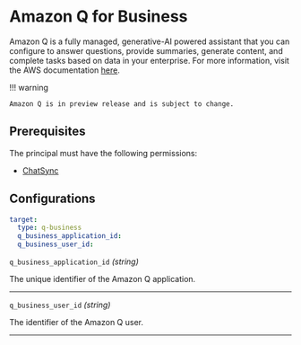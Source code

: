 # Amazon Q for Business

Amazon Q is a fully managed, generative-AI powered assistant that you can configure to answer questions, provide summaries, generate content, and complete tasks based on data in your enterprise. For more information, visit the AWS documentation [here](https://docs.aws.amazon.com/amazonq/latest/business-use-dg/what-is.html).


!!! warning

    Amazon Q is in preview release and is subject to change.

## Prerequisites

The principal must have the following permissions:

- [ChatSync](https://docs.aws.amazon.com/amazonq/latest/api-reference/API_ChatSync.html)

## Configurations

```yaml
target:
  type: q-business
  q_business_application_id:
  q_business_user_id:
```

`q_business_application_id` *(string)*

The unique identifier of the Amazon Q application.

---

`q_business_user_id` *(string)*

The identifier of the Amazon Q user.

---